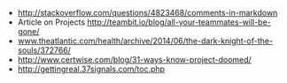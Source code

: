 
-   http://stackoverflow.com/questions/4823468/comments-in-markdown
-   Article on Projects
    http://teambit.io/blog/all-your-teammates-will-be-gone/
-   www.theatlantic.com/health/archive/2014/06/the-dark-knight-of-the-souls/372766/
-   http://www.certwise.com/blog/31-ways-know-project-doomed/
-   http://gettingreal.37signals.com/toc.php

